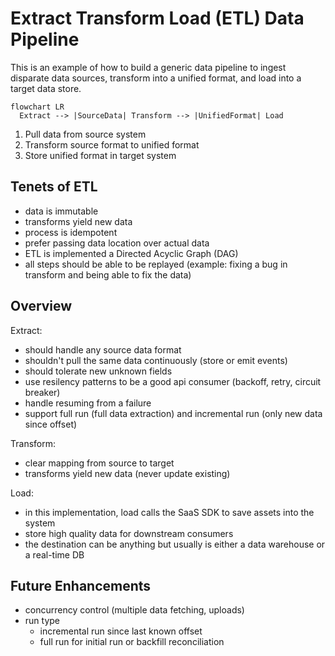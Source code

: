 # Extract Transform Load (ETL) Data Pipeline

This is an example of how to build a generic data pipeline to ingest disparate data sources, transform into a unified format, and load into a target data store.

```mermaid
flowchart LR
  Extract --> |SourceData| Transform --> |UnifiedFormat| Load
```

1. Pull data from source system
2. Transform source format to unified format
3. Store unified format in target system

## Tenets of ETL

- data is immutable
- transforms yield new data
- process is idempotent
- prefer passing data location over actual data
- ETL is implemented a Directed Acyclic Graph (DAG)
- all steps should be able to be replayed (example: fixing a bug in transform and being able to fix the data)

## Overview

Extract:

- should handle any source data format
- shouldn't pull the same data continuously (store or emit events)
- should tolerate new unknown fields
- use resilency patterns to be a good api consumer (backoff, retry, circuit breaker)
- handle resuming from a failure
- support full run (full data extraction) and incremental run (only new data since offset)

Transform:

- clear mapping from source to target
- transforms yield new data (never update existing)

Load:

- in this implementation, load calls the SaaS SDK to save assets into the system
- store high quality data for downstream consumers
- the destination can be anything but usually is either a data warehouse or a real-time DB

## Future Enhancements

- concurrency control (multiple data fetching, uploads)
- run type
  - incremental run since last known offset
  - full run for initial run or backfill reconciliation
